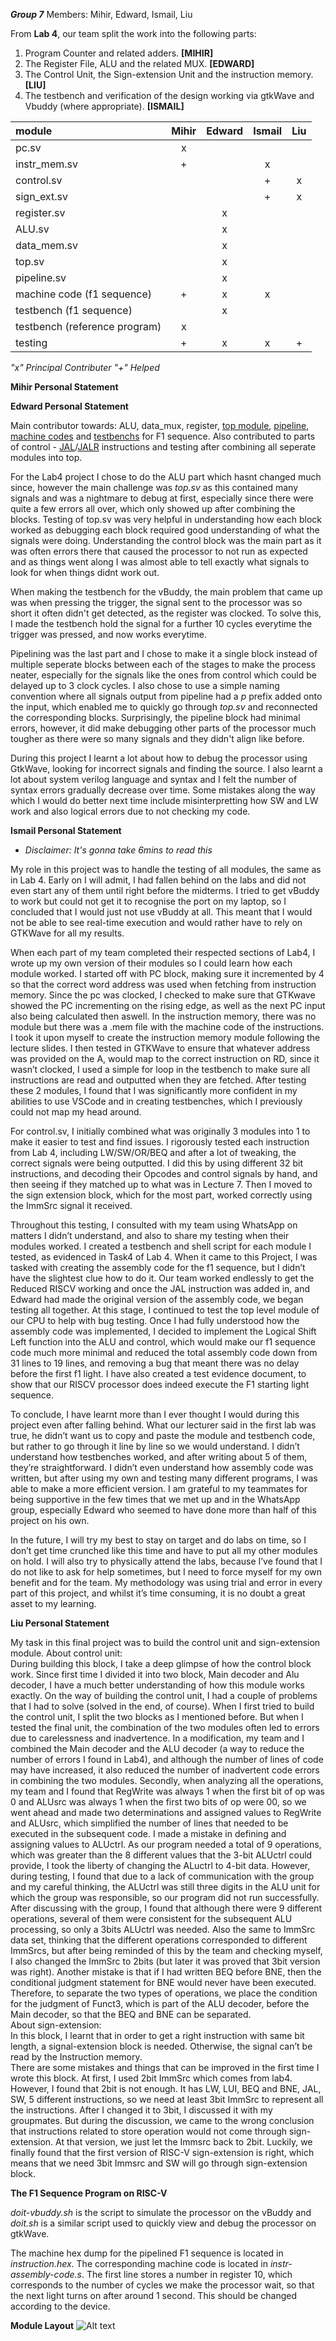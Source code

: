 ***Group 7***
Members:
Mihir, Edward, Ismail, Liu


From **Lab 4**, our team split the work into the following parts:
1) Program Counter and related adders. **[MIHIR]**
2) The Register File, ALU and the related MUX. **[EDWARD]**
3) The Control Unit, the Sign-extension Unit and the instruction memory. **[LIU]**
4) The testbench and verification of the design working via gtkWave and Vbuddy (where appropriate). **[ISMAIL]**

|module|Mihir|Edward|Ismail|Liu|
|:-----|:---:|:----:|:----:|:-:|
|pc.sv|x| | | |
|instr_mem.sv|+| |x| |
|control.sv| | |+|x|
|sign_ext.sv| | |+|x|
|register.sv| |x| | |
|ALU.sv| |x| | |
|data_mem.sv| |x| | |
|top.sv| |x| | |
|pipeline.sv| |x| | |
|machine code (f1 sequence)|+|x|x| |
|testbench (f1 sequence)| |x| | |
|testbench (reference program)|x|| | |
|testing|+|x|x|+|

*"x" Principal Contributer
"+" Helped*


**Mihir Personal Statement**


**Edward Personal Statement**

Main contributor towards: ALU, data_mux, register, [top module](https://github.com/EIE2-IAC-Labs/iac-riscv-cw-7/commit/5138fdeda56a531efb23420bf7b91e06b50a0719), [pipeline](https://github.com/EIE2-IAC-Labs/iac-riscv-cw-7/commit/b953bd7cd55512057a190aed103de9051f8dd0a0), [machine codes](https://github.com/EIE2-IAC-Labs/iac-riscv-cw-7/commit/4eb35946432e881b834bbf67edd5846d753f939f) and [testbenchs](https://github.com/EIE2-IAC-Labs/iac-riscv-cw-7/commit/34fa499e47b4a5b2ab4fe749d0be4c87122c3cae) for F1 sequence. Also contributed to parts of control - [JAL](https://github.com/EIE2-IAC-Labs/iac-riscv-cw-7/commit/af91b039d0c4666dc2f4d499690698ce58787ada)/[JALR](https://github.com/EIE2-IAC-Labs/iac-riscv-cw-7/commit/11781d5446aec7a025807a08ffaf6db41b74c149) instructions and testing after combining all seperate modules into top. 

For the Lab4 project I chose to do the ALU part which hasnt changed much since, however the main challenge was *top.sv* as this contained many signals and was a nightmare to debug at first, especially since there were quite a few errors all over, which only showed up after combining the blocks. Testing of top.sv was very helpful in understanding how each block worked as debugging each block required good understanding of what the signals were doing. Understanding the control block was the main part as it was often errors there that caused the processor to not run as expected and as things went along I was almost able to tell exactly what signals to look for when things didnt work out. 

When making the testbench for the vBuddy, the main problem that came up was when pressing the trigger, the signal sent to the processor was so short it often didn't get detected, as the register was clocked. To solve this, I made the testbench hold the signal for a further 10 cycles everytime the trigger was pressed, and now works everytime.

Pipelining was the last part and I chose to make it a single block instead of multiple seperate blocks between each of the stages to make the process neater, especially for the signals like the ones from control which could be delayed up to 3 clock cycles. I also chose to use a simple naming convention where all signals output from pipeline had a *p* prefix added onto the input, which enabled me to quickly go through *top.sv* and reconnected the corresponding blocks. Surprisingly, the pipeline block had minimal errors, however, it did make debugging other parts of the processor much tougher as there were so many signals and they didn't align like before.

During this project I learnt a lot about how to debug the processor using GtkWave, looking for incorrect signals and finding the source. I also learnt a lot about system verilog language and syntax and I felt the number of syntax errors gradually decrease over time. Some mistakes along the way which I would do better next time include misinterpretting how SW and LW work and also logical errors due to not checking my code. 


**Ismail Personal Statement**
 - *Disclaimer: It's gonna take 6mins to read this*

My role in this project was to handle the testing of all modules, the same as in Lab 4. Early on I will admit, I had fallen behind on the labs and did not even start any of them until right before the midterms. I tried to get vBuddy to work but could not get it to recognise the port on my laptop, so I concluded that I would just not use vBuddy at all. This meant that I would not be able to see real-time execution and would rather have to rely on GTKWave for all my results. 

When each part of my team completed their respected sections of Lab4, I wrote up my own version of their modules so I could learn how each module worked. I started off with PC block, making sure it incremented by 4 so that the correct word address was used when fetching from instruction memory. Since the pc was clocked, I checked to make sure that GTKwave showed the PC incrementing on the rising edge, as well as the next PC input also being calculated then aswell. In the instruction memory, there was no module but there was a .mem file with the machine code of the instructions. I took it upon myself to create the instruction memory module following the lecture slides. I then tested in GTKWave to ensure that whatever address was provided on the A, would map to the correct instruction on RD, since it wasn’t clocked, I used a simple for loop in the testbench to make sure all instructions are read and outputted when they are fetched. After testing these 2 modules, I found that I was significantly more confident in my abilities to use VSCode and in creating testbenches, which I previously could not map my head around. 

For control.sv, I initially combined what was originally 3 modules into 1 to make it easier to test and find issues. I rigorously tested each instruction from Lab 4, including LW/SW/OR/BEQ and after a lot of tweaking, the correct signals were being outputted. I did this by using different 32 bit instructions, and decoding their Opcodes and control signals by hand, and then seeing if they matched up to what was in Lecture 7. Then I moved to the sign extension block, which for the most part, worked correctly using the ImmSrc signal it received. 

Throughout this testing, I consulted with my team using WhatsApp on matters I didn’t understand, and also to share my testing when their modules worked. I created a testbench and shell script for each module I tested, as evidenced in Task4 of Lab 4. When it came to this Project, I was tasked with creating the assembly code for the f1 sequence, but I didn’t have the slightest clue how to do it. Our team worked endlessly to get the Reduced RISCV working and once the JAL instruction was added in, and Edward had made the original version of the assembly code, we began testing all together. At this stage, I continued to test the top level module of our CPU to help with bug testing. Once I had fully understood how the assembly code was implemented, I decided to implement the Logical Shift Left function into the ALU and control, which would make our f1 sequence code much more minimal and reduced the total assembly code down from 31 lines to 19 lines, and removing a bug that meant there was no delay before the first f1 light. I have also created a test evidence document, to show that our RISCV processor does indeed execute the F1 starting light sequence. 

To conclude, I have learnt more than I ever thought I would during this project even after falling behind. What our lecturer said in the first lab was true, he didn’t want us to copy and paste the module and testbench code, but rather to go through it line by line so we would understand. I didn’t understand how testbenches worked, and after writing about 5 of them, they’re straightforward. I didn’t even understand how assembly code was written, but after using my own and testing many different programs, I was able to make a more efficient version. I am grateful to my teammates for being supportive in the few times that we met up and in the WhatsApp group, especially Edward who seemed to have done more than half of this project on his own. 

In the future, I will try my best to stay on target and do labs on time, so I don’t get time crunched like this time and have to put all my other modules on hold. I will also try to physically attend the labs, because I’ve found that I do not like to ask for help sometimes, but I need to force myself for my own benefit and for the team. My methodology was using trial and error in every part of this project, and whilst it’s time consuming, it is no doubt a great asset to my learning.


**Liu Personal Statement**

My task in this final project was to build the control unit and sign-extension module.
About control unit:     
During building this block, I take a deep glimpse of how the control block work. Since first time I divided it into two block, Main decoder and Alu decoder, I have a much better understanding of how this module works exactly.
On the way of building the control unit, I had a couple of problems that I had to solve (solved in the end, of course). When I first tried to build the control unit, I split the two blocks as I mentioned before. But when I tested the final unit, the combination of the two modules often led to errors due to carelessness and inadvertence. In a modification, my team and I combined the Main decoder and the ALU decoder (a way to reduce the number of errors I found in Lab4), and although the number of lines of code may have increased, it also reduced the number of inadvertent code errors in combining the two modules. Secondly, when analyzing all the operations, my team and I found that RegWrite was always 1 when the first bit of op was 0 and ALUsrc was always 1 when the first two bits of op were 00, so we went ahead and made two determinations and assigned values to RegWrite and ALUsrc, which simplified the number of lines that needed to be executed in the subsequent code. I made a mistake in defining and assigning values to ALUctrl. As our program needed a total of 9 operations, which was greater than the 8 different values that the 3-bit ALUctrl could provide, I took the liberty of changing the ALuctrl to 4-bit data. However, during testing, I found that due to a lack of communication with the group and my careful thinking, the ALUctrl was still three digits in the ALU unit for which the group was responsible, so our program did not run successfully. After discussing with the group, I found that although there were 9 different operations, several of them were consistent for the subsequent ALU processing, so only a 3bits ALUctrl was needed. Also the same to ImmSrc data set, thinking that the different operations corresponded to different ImmSrcs, but after being reminded of this by the team and checking myself, I also changed the ImmSrc to 2bits (but later it was proved that 3bit version was right). Another mistake is that if I had written BEQ before BNE, then the conditional judgment statement for BNE would never have been executed. Therefore, to separate the two types of operations, we place the condition for the judgment of Funct3, which is part of the ALU decoder, before the Main decoder, so that the BEQ and BNE can be separated.     
About sign-extension:     
In this block, I learnt that in order to get a right instruction with same bit length, a signal-extension block is needed. Otherwise, the signal can’t be read by the Instruction memory.  
There are some mistakes and things that can be improved in the first time I wrote this block. At first, I used 2bit ImmSrc which comes from lab4. However, I found that 2bit is not enough. It has LW, LUI, BEQ and BNE, JAL, SW, 5 different instructions, so we need at least 3bit ImmSrc to represent all the instructions. After I changed it to 3bit, I discussed it with my groupmates. But during the discussion, we came to the wrong conclusion that instructions related to store operation would not come through sign-extension. At that version, we just let the Immsrc back to 2bit. Luckily, we finally found that the first version of RISC-V sign-extension is right, which means that we need 3bit Immsrc and SW will go through sign-extension block. 


**The F1 Sequence Program on RISC-V**

*doit-vbuddy.sh* is the script to simulate the processor on the vBuddy and *doit.sh* is a similar script used to quickly view and debug the processor on gtkWave.

The machine hex dump for the pipelined F1 sequence is located in *instruction.hex*. The corresponding machine code is located in *instr-assembly-code.s*.
The first line stores a number in register 10, which corresponds to the number of cycles we make the processor wait, so that the next light turns on after around 1 second. This should be changed according to the device. 

**Module Layout**
![Alt text](Module-layout.png?raw=true "layout")
